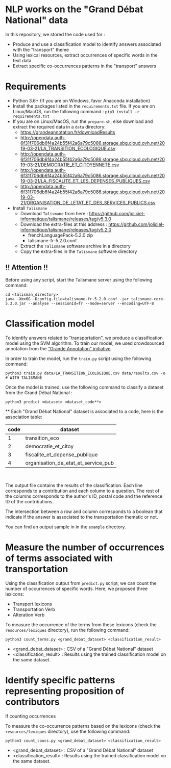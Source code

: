 # NLP works on the "Grand Débat National" data

In this repository, we stored the code used for :

 * Produce and use a classification model to identify answers associated with the "transport" theme
 * Using lexical resources, extract occurrences of specific words in the text data
 * Extract specific co-occurrences patterns in the "transport" answers

# Requirements

 * Python 3.6+ (If you are on Windows, favor Anaconda installation)
 * Install the packages listed in the `requirements.txt` file. If you are on Linux/MacOS, run the following command : `pip3 install -r requirements.txt`
 * If you are on Linux/MacOS, run the `prepare.sh`, else download and extract the required data in a `data` directory:
    * https://grandeannotation.fr/downloadResults 
    * http://opendata.auth-6f31f706db6f4a24b55f42a6a79c5086.storage.sbg.cloud.ovh.net/2019-03-21/LA_TRANSITION_ECOLOGIQUE.csv
    * http://opendata.auth-6f31f706db6f4a24b55f42a6a79c5086.storage.sbg.cloud.ovh.net/2019-03-21/DEMOCRATIE_ET_CITOYENNETE.csv
    * http://opendata.auth-6f31f706db6f4a24b55f42a6a79c5086.storage.sbg.cloud.ovh.net/2019-03-21/LA_FISCALITE_ET_LES_DEPENSES_PUBLIQUES.csv
    * http://opendata.auth-6f31f706db6f4a24b55f42a6a79c5086.storage.sbg.cloud.ovh.net/2019-03-21/ORGANISATION_DE_LETAT_ET_DES_SERVICES_PUBLICS.csv
  * Install `Talismane` 
    * Download `Talismane` from here :
        https://github.com/joliciel-informatique/talismane/releases/tag/v5.3.0
    * Download the extra-files at this address : https://github.com/joliciel-informatique/talismane/releases/tag/v5.2.0
        * frenchLanguagePack-5.2.0.zip
        *  talismane-fr-5.2.0.conf
    * Extract the `Talismane` software archive in a directory
    * Copy the extra-files in the `Talismane` software directory

## !! Attention !!

Before using any script, start the Talismane server using the following command:

    cd <talisman_directory>
    java -Xmx6G -Dconfig.file=talismane-fr-5.2.0.conf -jar talismane-core-5.3.0.jar --analyse --sessionId=fr --mode=server --encoding=UTF-8


# Classification model

To identify answers related to "transportation", we produce a classification model using the SVM algorithm. To train our model, we used crowdsourced annotation from the ["Grande Annotation" initiative](https://grandeannotation.fr/).

In order to train the model, run the `train.py` script using the following command:

    python3 train.py data/LA_TRANSITION_ECOLOGIQUE.csv data/results.csv -o # WITH TALISMANE

Once the model is trained, use the following command to classify a dataset from the Grand Débat National : 

    python3 predict <dataset> <dataset_code**>

** Each "Grand Débat National" dataset is associated to a code, here is the association table:

| code | dataset                             |
|------|-------------------------------------|
| 1    | transition_eco                      |
| 2    | democratie_et_citoy                 |
| 3    | fiscalite_et_depense_publique       |
| 4    | organisation_de_etat_et_service_pub |

<br> 

The output file contains the results of the classification. Each line corresponds to a contribution and each column to a question. The rest of the columns corresponds to the author's ID, postal code and the reference ID of the contributions.

The intersection between a row and column corresponds to a boolean that indicate if the answer is associated to the transportation thematic or not.

You can find an output sample in in the `example` directory.

# Measure the number of occurrences of terms associated with transportation

Using the classification output from `predict.py` script, we can count the number of occurrences of specific words. Here, we proposed three lexicons:

 * Transport lexicons
 * Transportation Verb
 * Alteration Verb

To measure the occurrence of the terms from these lexicons (check the `resources/lexiques` directory), run the following command:

    python3 count_terms.py <grand_debat_dataset> <classification_result>

* <grand_debat_dataset> : CSV of a "Grand Débat National" dataset
* <classification_result> : Results using the trained classification model on the same dataset.

# Identify specific patterns representing proposition of contributors

If counting occurrences 

To measure the co-occurrence patterns based on the lexicons (check the `resources/lexiques` directory), use the following command:

    python3 count_coocs.py <grand_debat_dataset> <classification_result>

 * <grand_debat_dataset> : CSV of a "Grand Débat National" dataset
 * <classification_result> : Results using the trained classification model on the same dataset.